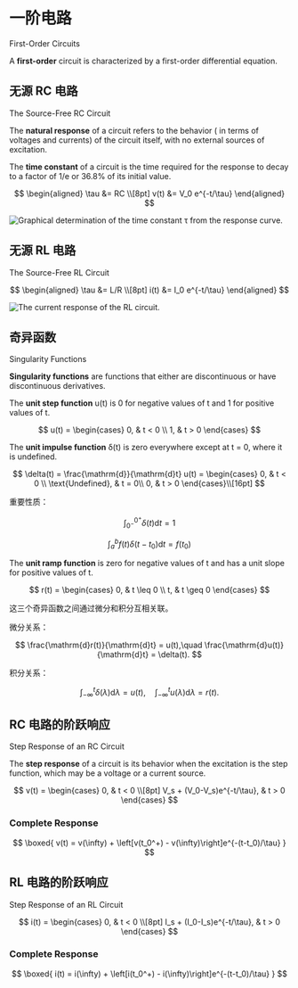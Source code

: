 # 一阶电路

First-Order Circuits

A **first-order** circuit is characterized by a first-order differential equation.

## 无源 RC 电路

The Source-Free RC Circuit

The **natural response** of a circuit refers to the behavior ( in terms of voltages and currents) of the circuit itself, with no external sources of excitation.

The **time constant** of a circuit is the time required for the response to decay to a factor of 1/e or 36.8% of its initial value.

$$
\begin{aligned}
\tau &= RC \\[8pt]
v(t) &= V_0 e^{-t/\tau}
\end{aligned}
$$

<Img src="/物理学/电磁学/电路基础/fig-7-3.png" alt="Graphical determination of the time constant τ from the response curve." maxHeight="250px" />

## 无源 RL 电路

The Source-Free RL Circuit

$$
\begin{aligned}
\tau &= L/R \\[8pt]
i(t) &= I_0 e^{-t/\tau}
\end{aligned}
$$

<Img src="/物理学/电磁学/电路基础/fig-7-12.png" alt="The current response of the RL circuit." maxHeight="250px" />

## 奇异函数

Singularity Functions

**Singularity functions** are functions that either are discontinuous or have discontinuous derivatives.

The **unit step function** u(t) is 0 for negative values of t and 1 for positive values of t.

$$
u(t) = \begin{cases}
0, & t < 0 \\
1, & t > 0
\end{cases}
$$

The **unit impulse function** &delta;(t) is zero everywhere except at t = 0, where it is undefined.

$$
\delta(t) = \frac{\mathrm{d}}{\mathrm{d}t} u(t) = \begin{cases}
0, & t < 0 \\
\text{Undefined}, & t = 0\\
0, & t > 0
\end{cases}\\[16pt]
$$

重要性质：

$$
\int_{0^-}^{0^+} \delta(t) \mathrm{d}t = 1
$$

$$
\int_a^b f(t) \delta(t-t_0) \mathrm{d}t = f(t_0)
$$

The **unit ramp function** is zero for negative values of t and has a unit slope for positive values of t.

$$
r(t) = \begin{cases}
0, & t \leq 0 \\
t, & t \geq 0
\end{cases}
$$

这三个奇异函数之间通过微分和积分互相关联。

微分关系：

$$
\frac{\mathrm{d}r(t)}{\mathrm{d}t} = u(t),\quad \frac{\mathrm{d}u(t)}{\mathrm{d}t} = \delta(t).
$$

积分关系：

$$
\int_{-\infty}^t \delta(\lambda) \mathrm{d}\lambda = u(t),\quad \int_{-\infty}^t u(\lambda) \mathrm{d}\lambda = r(t).
$$

## RC 电路的阶跃响应

Step Response of an RC Circuit

The **step response** of a circuit is its behavior when the excitation is the step function, which may be a voltage or a current source.

$$
v(t) = \begin{cases}
0, & t < 0 \\[8pt]
V_s + (V_0-V_s)e^{-t/\tau}, & t > 0
\end{cases}
$$

### Complete Response

$$
\boxed{
v(t) = v(\infty) + \left[v(t_0^+) - v(\infty)\right]e^{-(t-t_0)/\tau}   
}
$$

## RL 电路的阶跃响应

Step Response of an RL Circuit

$$
i(t) = \begin{cases}
0, & t < 0 \\[8pt]
I_s + (I_0-I_s)e^{-t/\tau}, & t > 0
\end{cases}
$$

### Complete Response

$$
\boxed{
i(t) = i(\infty) + \left[i(t_0^+) - i(\infty)\right]e^{-(t-t_0)/\tau}
}
$$